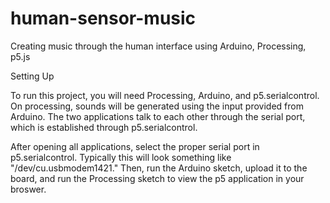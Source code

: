 # human-sensor-music
Creating music through the human interface using Arduino, Processing, p5.js

Setting Up

To run this project, you will need Processing, Arduino, and p5.serialcontrol.
On processing, sounds will be generated using the input provided from Arduino. The two applications talk to each other through the serial port, which is established through p5.serialcontrol.

After opening all applications, select the proper serial port in p5.serialcontrol. Typically this will look something like "/dev/cu.usbmodem1421." Then, run the Arduino sketch, upload it to the board, and run the Processing sketch to view the p5 application in your broswer.
